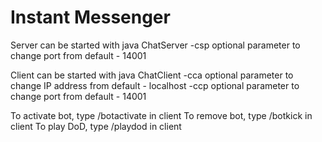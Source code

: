 # Instant Messenger

Server can be started with java ChatServer
-csp optional parameter to change port from default - 14001

Client can be started with java ChatClient
-cca optional parameter to change IP address from default - localhost
-ccp optional parameter to change port from default - 14001

To activate bot, type /botactivate in client
To remove bot, type /botkick in client
To play DoD, type /playdod in client
